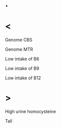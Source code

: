 # .

# <

Genome CBS

Genome MTR

Low intake of B6

Low intake of B9

Low intake of B12

# >

High urine homocysteine

Tall
